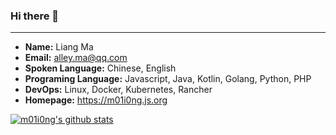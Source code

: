 ### Hi there 👋

---

<!--
**m01i0ng/m01i0ng** is a ✨ _special_ ✨ repository because its `README.md` (this file) appears on your GitHub profile.

Here are some ideas to get you started:

- 🔭 I’m currently working on ...
- 🌱 I’m currently learning ...
- 👯 I’m looking to collaborate on ...
- 🤔 I’m looking for help with ...
- 💬 Ask me about ...
- 📫 How to reach me: ...
- 😄 Pronouns: ...
- ⚡ Fun fact: ...
-->

- **Name:** Liang Ma
- **Email:** alley.ma@qq.com
- **Spoken Language:** Chinese, English
- **Programing Language:** Javascript, Java, Kotlin, Golang, Python, PHP
- **DevOps:** Linux, Docker, Kubernetes, Rancher
- **Homepage:** https://m01i0ng.js.org

[![m01i0ng's github stats](https://github-readme-stats.vercel.app/api?username=m01i0ng&count_private=true&show_icons=true)]((https://github.com/anuraghazra/github-readme-stats))
